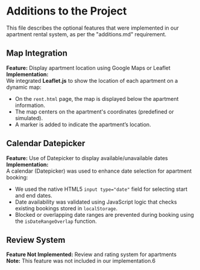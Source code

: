 # Additions to the Project
This file describes the optional features that were implemented in our apartment rental system, as per the "additions.md" requirement.

## Map Integration
**Feature:** Display apartment location using Google Maps or Leaflet  
**Implementation:**  
We integrated **Leaflet.js** to show the location of each apartment on a dynamic map:
- On the `rent.html` page, the map is displayed below the apartment information.
- The map centers on the apartment's coordinates (predefined or simulated).
- A marker is added to indicate the apartment’s location.

## Calendar Datepicker
**Feature:** Use of Datepicker to display available/unavailable dates  
**Implementation:**  
A calendar (Datepicker) was used to enhance date selection for apartment booking:
- We used the native HTML5 `input type="date"` field for selecting start and end dates.
- Date availability was validated using JavaScript logic that checks existing bookings stored in `localStorage`.
- Blocked or overlapping date ranges are prevented during booking using the `isDateRangeOverlap` function.

## Review System
**Feature Not Implemented:** Review and rating system for apartments  
**Note:** This feature was not included in our implementation.6


